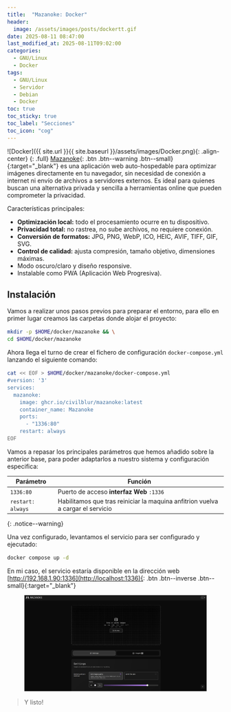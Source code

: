 ```yaml
---
title:  "Mazanoke: Docker"
header:
  image: /assets/images/posts/dockertt.gif
date: 2025-08-11 08:47:00
last_modified_at: 2025-08-11T09:02:00
categories:
  - GNU/Linux
  - Docker
tags:
  - GNU/Linux
  - Servidor
  - Debian
  - Docker
toc: true
toc_sticky: true
toc_label: "Secciones"
toc_icon: "cog"
---
```


![Docker]({{ site.url }}{{ site.baseurl }}/assets/images/Docker.png){: .align-center}
{: .full}
[Mazanoke](https://github.com/civilblur/mazanoke/){: .btn .btn--warning .btn--small}{:target="_blank"} es una aplicación web auto-hospedable para optimizar imágenes directamente en tu navegador, sin necesidad de conexión a internet ni envío de archivos a servidores externos. Es ideal para quienes buscan una alternativa privada y sencilla a herramientas online que pueden comprometer la privacidad.

Características principales:

  - **Optimización local:** todo el procesamiento ocurre en tu dispositivo.
  - **Privacidad total:** no rastrea, no sube archivos, no requiere conexión.
  - **Conversión de formatos:** JPG, PNG, WebP, ICO, HEIC, AVIF, TIFF, GIF, SVG.
  - **Control de calidad:** ajusta compresión, tamaño objetivo, dimensiones máximas.
  - Modo oscuro/claro y diseño responsive.
  - Instalable como PWA (Aplicación Web Progresiva).

## Instalación

Vamos a realizar unos pasos previos para preparar el entorno, para ello en primer lugar creamos las carpetas donde alojar el proyecto:

```bash
mkdir -p $HOME/docker/mazanoke && \
cd $HOME/docker/mazanoke
```

Ahora llega el turno de crear el fichero de configuración `docker-compose.yml` lanzando el siguiente comando:

```bash
cat << EOF > $HOME/docker/mazanoke/docker-compose.yml
#version: '3'
services:
  mazanoke:
    image: ghcr.io/civilblur/mazanoke:latest
    container_name: Mazanoke
    ports:
      - "1336:80"
    restart: always
EOF
```

Vamos a repasar los principales parámetros que hemos añadido sobre la anterior base, para poder adaptarlos a nuestro sistema y configuración especifica:

| Parámetro | Función |
| ------ | ------ |
| `1336:80` | Puerto de acceso **interfaz Web** `:1336` |
| `restart: always` | Habilitamos que tras reiniciar la maquina anfitrion vuelva a cargar el servicio |
{: .notice--warning}

Una vez configurado, levantamos el servicio para ser configurado y ejecutado:

```bash
docker compose up -d
```

En mi caso, el servicio estaría disponible en la dirección web [http://192.168.1.90:1336](http://localhost:1336){: .btn .btn--inverse .btn--small}{:target="_blank"}

<figure>
    <a href="/assets/images/posts/mazanoke.jpg"><img src="/assets/images/posts/mazanoke.jpg"></a>
</figure>

> Y listo!
